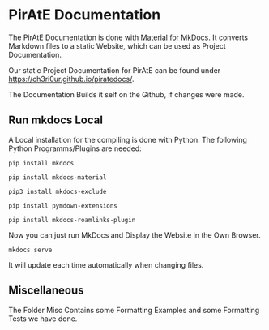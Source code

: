 # PirAtE Documentation

The PirAtE Documentation is done with [Material for MkDocs](https://squidfunk.github.io/mkdocs-material/). It converts Markdown files to a static Website, which can be used as Project Documentation.

Our static Project Documentation for PirAtE can be found under https://ch3ri0ur.github.io/piratedocs/.

The Documentation Builds it self on the Github, if changes were made.


## Run mkdocs Local

A Local installation for the compiling is done with Python. The following Python Programms/Plugins are needed:

    pip install mkdocs

    pip install mkdocs-material

    pip3 install mkdocs-exclude

    pip install pymdown-extensions

    pip install mkdocs-roamlinks-plugin

Now you can just run MkDocs and Display the Website in the Own Browser.

    mkdocs serve

It will update each time automatically when changing files.

## Miscellaneous

The Folder Misc Contains some Formatting Examples and some Formatting Tests we have done.